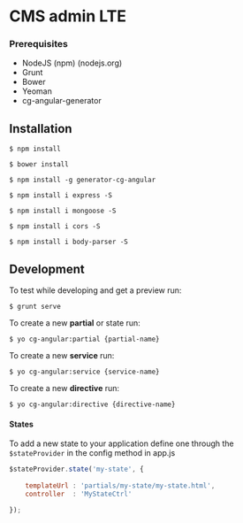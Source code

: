 # CMS admin LTE

### Prerequisites

* NodeJS (npm) (nodejs.org)
* Grunt
* Bower
* Yeoman
* cg-angular-generator

## Installation


```$ npm install```

```$ bower install```

```$ npm install -g generator-cg-angular```

```$ npm install i express -S```

```$ npm install i mongoose -S```

```$ npm install i cors -S```

```$ npm install i body-parser -S```

## Development

To test while developing and get a preview run:

```$ grunt serve```

To create a new **partial** or state run:

```$ yo cg-angular:partial {partial-name}```

To create a new **service** run:

```$ yo cg-angular:service {service-name}```

To create a new **directive** run:

```$ yo cg-angular:directive {directive-name}```

#### States

To add a new state to your application define one through the ```$stateProvider``` in the config method in app.js

```javascript
$stateProvider.state('my-state', {
	
	templateUrl	: 'partials/my-state/my-state.html',
	controller	: 'MyStateCtrl'

});
```











